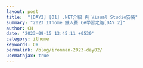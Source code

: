 ```yaml
---
layout: post
title:  "[DAY2] [01] .NET介紹 與 Visual Studio安裝"
summary: "2023 IThome 鐵人賽 C#學習之路[DAY 2]"
author: CH
date: '2023-09-15 13:45:11 +0530'
category: ithome
keywords: C#
permalink: /blog/ironman-2023-day02/
usemathjax: true
---
```

